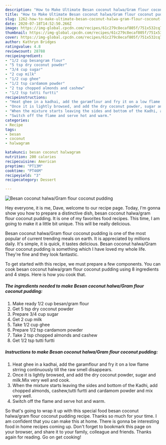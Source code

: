 ```yaml
---
description: "How to Make Ultimate Besan coconut halwa/Gram flour coconut pudding"
title: "How to Make Ultimate Besan coconut halwa/Gram flour coconut pudding"
slug: 1262-how-to-make-ultimate-besan-coconut-halwa-gram-flour-coconut-pudding
date: 2020-07-18T14:52:50.266Z
image: https://img-global.cpcdn.com/recipes/61c279c8ecaf805f/751x532cq70/besan-coconut-halwagram-flour-coconut-pudding-recipe-main-photo.jpg
thumbnail: https://img-global.cpcdn.com/recipes/61c279c8ecaf805f/751x532cq70/besan-coconut-halwagram-flour-coconut-pudding-recipe-main-photo.jpg
cover: https://img-global.cpcdn.com/recipes/61c279c8ecaf805f/751x532cq70/besan-coconut-halwagram-flour-coconut-pudding-recipe-main-photo.jpg
author: Kathryn Bridges
ratingvalue: 4.8
reviewcount: 28788
recipeingredient:
- "1/2 cup besangram flour"
- "5 tsp dry coconut powder"
- "3/4 cup sugar"
- "2 cup milk"
- "1/2 cup ghee"
- "1/2 tsp cardamom powder"
- "2 tsp chopped almonds and cashew"
- "1/2 tsp tutti furtti"
recipeinstructions:
- "Heat ghee in a kadhai, add the garamflour and fry it on a low flame strring continuously till the raw smell disappears."
- "Once it is lightly browsed, and add the dry coconut powder, sugar and milk.Mix very well and cook."
- "When the mixture starts leaving the sides and bottom of the Kadhi, add chopped almonds, cashew,tutti furtti and cardamom powder and mix very well."
- "Switch off the flame and serve hot and warm."
categories:
- Recipe
tags:
- besan
- coconut
- halwagram

katakunci: besan coconut halwagram 
nutrition: 200 calories
recipecuisine: American
preptime: "PT13M"
cooktime: "PT46M"
recipeyield: "3"
recipecategory: Dessert

---
```



![Besan coconut halwa/Gram flour coconut pudding](https://img-global.cpcdn.com/recipes/61c279c8ecaf805f/751x532cq70/besan-coconut-halwagram-flour-coconut-pudding-recipe-main-photo.jpg)

Hey everyone, it is me, Dave, welcome to our recipe page. Today, I'm gonna show you how to prepare a distinctive dish, besan coconut halwa/gram flour coconut pudding. It is one of my favorites food recipes. This time, I am going to make it a little bit unique. This will be really delicious.



Besan coconut halwa/Gram flour coconut pudding is one of the most popular of current trending meals on earth. It is appreciated by millions daily. It's simple, it is quick, it tastes delicious. Besan coconut halwa/Gram flour coconut pudding is something which I have loved my whole life. They're fine and they look fantastic.


To get started with this recipe, we must prepare a few components. You can cook besan coconut halwa/gram flour coconut pudding using 8 ingredients and 4 steps. Here is how you cook that.

<!--inarticleads1-->

##### The ingredients needed to make Besan coconut halwa/Gram flour coconut pudding:

1. Make ready 1/2 cup besan/gram flour
1. Get 5 tsp dry coconut powder
1. Prepare 3/4 cup sugar
1. Get 2 cup milk
1. Take 1/2 cup ghee
1. Prepare 1/2 tsp cardamom powder
1. Take 2 tsp chopped almonds and cashew
1. Get 1/2 tsp tutti furtti




<!--inarticleads2-->

##### Instructions to make Besan coconut halwa/Gram flour coconut pudding:

1. Heat ghee in a kadhai, add the garamflour and fry it on a low flame strring continuously till the raw smell disappears.
1. Once it is lightly browsed, and add the dry coconut powder, sugar and milk.Mix very well and cook.
1. When the mixture starts leaving the sides and bottom of the Kadhi, add chopped almonds, cashew,tutti furtti and cardamom powder and mix very well.
1. Switch off the flame and serve hot and warm.




So that's going to wrap it up with this special food besan coconut halwa/gram flour coconut pudding recipe. Thanks so much for your time. I am confident that you can make this at home. There is gonna be interesting food in home recipes coming up. Don't forget to bookmark this page on your browser, and share it to your family, colleague and friends. Thanks again for reading. Go on get cooking!
